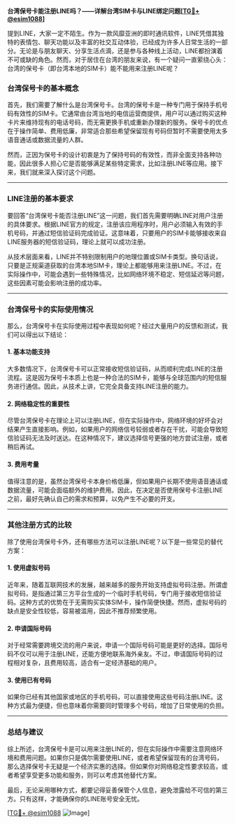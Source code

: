 **台湾保号卡能注册LINE吗？——详解台湾SIM卡与LINE绑定问题[[TG💪+ @esim1088](https://t.me/s/esim1088)]**

提到LINE，大家一定不陌生。作为一款风靡亚洲的即时通讯软件，LINE凭借其独特的表情包、聊天功能以及丰富的社交互动体验，已经成为许多人日常生活的一部分。无论是与朋友聊天、分享生活点滴，还是参与各种线上活动，LINE都扮演着不可或缺的角色。然而，对于居住在台湾的朋友来说，有一个疑问一直萦绕心头：台湾的保号卡（即台湾本地的SIM卡）能不能用来注册LINE呢？

### **台湾保号卡的基本概念**

首先，我们需要了解什么是台湾保号卡。台湾的保号卡是一种专门用于保持手机号码有效性的SIM卡。它通常由台湾当地的电信运营商提供，用户可以通过购买这种卡片来维持现有的电话号码，而无需更换手机或重新办理新的服务。保号卡的优点在于操作简单、费用低廉，非常适合那些希望保留现有号码但暂时不需要使用太多语音通话或数据流量的人群。

然而，正因为保号卡的设计初衷是为了保持号码的有效性，而非全面支持各种功能，因此很多人担心它是否能够满足某些特定需求，比如注册LINE等应用。接下来，我们就来深入探讨这个问题。

---

### **LINE注册的基本要求**

要回答“台湾保号卡能否注册LINE”这一问题，我们首先需要明确LINE对用户注册的具体要求。根据LINE官方的规定，注册该应用程序时，用户必须输入有效的手机号码，并通过短信验证码完成验证。这意味着，只要用户的SIM卡能够接收来自LINE服务器的短信验证码，理论上就可以成功注册。

从技术层面来看，LINE并不特别限制用户的地理位置或SIM卡类型。换句话说，只要是正规渠道获取的台湾本地SIM卡，理论上都能够用来注册LINE。不过，在实际操作中，可能会遇到一些特殊情况，比如网络环境不稳定、短信延迟等问题，这些因素可能会影响注册的成功率。

---

### **台湾保号卡的实际使用情况**

那么，台湾保号卡在实际使用过程中表现如何呢？经过大量用户的反馈和测试，我们可以得出以下结论：

#### **1. 基本功能支持**
大多数情况下，台湾保号卡可以正常接收短信验证码，从而顺利完成LINE的注册流程。这是因为保号卡本质上也是一种合法的SIM卡，能够与全球范围内的短信服务进行通信。因此，从技术上讲，它完全具备支持LINE注册的能力。

#### **2. 网络稳定性的重要性**
尽管台湾保号卡在理论上可以注册LINE，但在实际操作中，网络环境的好坏会对结果产生直接影响。例如，如果用户的网络信号较弱或者存在干扰，可能会导致短信验证码无法及时送达。在这种情况下，建议选择信号更强的地方尝试注册，或者稍后再试。

#### **3. 费用考量**
值得注意的是，虽然台湾保号卡本身价格低廉，但如果用户长期不使用语音通话或数据流量，可能会面临额外的维护费用。因此，在决定是否使用保号卡注册LINE之前，最好先确认自己的需求和预算，以免产生不必要的开支。

---

### **其他注册方式的比较**

除了使用台湾保号卡外，还有哪些方法可以注册LINE呢？以下是一些常见的替代方案：

#### **1. 使用虚拟号码**
近年来，随着互联网技术的发展，越来越多的服务开始支持虚拟号码注册。所谓虚拟号码，是指通过第三方平台生成的一个临时手机号码，专门用于接收短信验证码。这种方式的优势在于无需购买实体SIM卡，操作简便快捷。然而，虚拟号码的缺点是安全性较低，容易被滥用，因此不推荐频繁使用。

#### **2. 申请国际号码**
对于经常需要跨境交流的用户来说，申请一个国际号码可能是更好的选择。国际号码不仅可以用于注册LINE，还能方便地联系海外亲友。不过，申请国际号码的过程相对复杂，且费用较高，适合有一定经济基础的用户。

#### **3. 使用已有号码**
如果你已经有其他国家或地区的手机号码，可以直接使用这些号码注册LINE。这种方式最为便捷，但也意味着你需要同时管理多个号码，增加了日常使用的负担。

---

### **总结与建议**

综上所述，台湾保号卡是可以用来注册LINE的，但在实际操作中需要注意网络环境和费用问题。如果你只是偶尔需要使用LINE，或者希望保留现有的台湾号码，那么选择保号卡无疑是一个经济实惠的选择。但如果你对网络稳定性要求较高，或者希望享受更多功能和服务，则可以考虑其他替代方案。

最后，无论采用哪种方式，都要记得妥善保管个人信息，避免泄露给不可信的第三方。只有这样，才能确保你的LINE账号安全无忧。

[[TG💪+ @esim1088](https://t.me/s/esim1088) ![Image](https://i.postimg.cc/4NQfJmqS/Snipaste-2025-05-13-00-14-12.png)]
